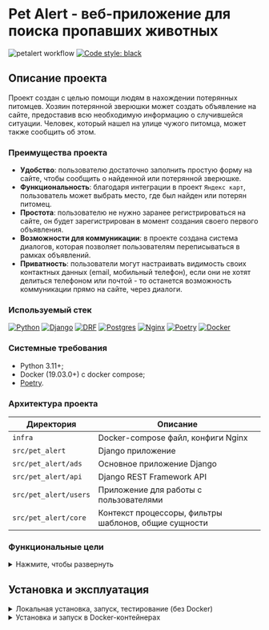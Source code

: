 # Pet Alert - веб-приложение для поиска пропавших животных

![petalert workflow](https://github.com/melax08/pet_alert/actions/workflows/petalert-workflow.yml/badge.svg)
[![Code style: black](https://img.shields.io/badge/code%20style-black-000000.svg)](https://github.com/psf/black)

[//]: # (Посмотреть по баджу с coverage)

## Описание проекта

Проект создан с целью помощи людям в нахождении потерянных питомцев.
Хозяин потерянной зверюшки может создать объявление на сайте, предоставив всю необходимую информацию о случившейся ситуации.
Человек, который нашел на улице чужого питомца, может также сообщить об этом.

### Преимущества проекта

- **Удобство**: пользователю достаточно заполнить простую форму на сайте, чтобы сообщить о найденной или потерянной зверюшке.
- **Функциональность**: благодаря интеграции в проект `Яндекс карт`, пользователь может выбрать место, где был найден или потерян питомец.
- **Простота**: пользователю не нужно заранее регистрироваться на сайте, он будет зарегистрирован в момент создания своего первого объявления.
- **Возможности для коммуникации**: в проекте создана система диалогов, которая позволяет пользователям переписываться в рамках объявлений.
- **Приватность**: пользователи могут настраивать видимость своих контактных данных (email, мобильный телефон), если они не хотят делиться телефоном или почтой - то останется возможность коммуникации прямо на сайте, через диалоги.


### Используемый стек

[![Python][Python-badge]][Python-url]
[![Django][Django-badge]][Django-url]
[![DRF][DRF-badge]][DRF-url]
[![Postgres][Postgres-badge]][Postgres-url]
[![Nginx][Nginx-badge]][Nginx-url]
[![Poetry][Poetry-badge]][Poetry-url]
[![Docker][Docker-badge]][Docker-url]

### Системные требования

- Python 3.11+;
- Docker (19.03.0+) c docker compose;
- [Poetry](https://python-poetry.org/docs/#installing-with-the-official-installer).

### Архитектура проекта

| Директория            | Описание                                              |
|-----------------------|-------------------------------------------------------|
| `infra`               | Docker-compose файл, конфиги Nginx                    |
| `src/pet_alert`       | Django приложение                                     |
| `src/pet_alert/ads`   | Основное приложение Django                            |
| `src/pet_alert/api`   | Django REST Framework API                             |
| `src/pet_alert/users` | Приложение для работы с пользователями                |
| `src/pet_alert/core`  | Контекст процессоры, фильтры шаблонов, общие сущности |


### Функциональные цели

<details>
  <summary>Нажмите, чтобы развернуть</summary>
  <br>

- [x] MVP проекта
- [x] Возможность создавать объявления
- [x] Просмотр объявлений списком и по карте
- [x] Фильтрация объявлений по видам питомцев
- [x] Система регистрации с подтверждением через почту
- [x] Система скрытой регистрации при создании объявления для гостя
- [x] Смена пароля, сброс пароля, авторизация, выход с аккаунта
- [x] Система управления своими объявлениями для пользователя
- [x] Настройка Docker, Docker-compose
- [x] Настройка CI/CD через github actions
- [x] Интеграция Yandex карт
- [x] Интегрировать на сайт ReCaptcha
- [x] Настройки пользователя через профиль (имя, приватность)
- [x] Система диалогов
- [ ] Оптимизация проекта
  - [x] Оптимизация SQL-запросов
  - [x] Индексы БД
  - [x] Оптимизация Nginx
  - [ ] Оптимизация PostgreSQL
  - [ ] Оптимизация взаимодействия с Yandex картами
  - [ ] Внедрение кэширования, Redis
- [x] Внедрение Poetry
- [x] Внедрение различных средств форматирования
  - [x] Black
  - [x] isort, flake8
  - [x] Pre-commit
- [ ] Система оповещения администраторов о новом объявлении через телеграм
- [ ] Скачивание объявления для распечатывания с QR-кодом
- [ ] API со всем функционалом из обычного сайта
  - [x] Создание объявлений
  - [x] Открытие/закрытие объявлений
- [ ] 100% покрытие тестами
  - [ ] Приложение с шаблонами
  - [ ] API

</details>

## Установка и эксплуатация

<details>
  <summary>Локальная установка, запуск, тестирование (без Docker)</summary>
  <br>

### Установка проекта локально (без Docker)

1. Устанавливаем инструмент для работы с виртуальным окружением и сборки пакетов `poetry`, [инструкция в официальной документации](https://python-poetry.org/docs/#installation).
2. Клонируем репозиторий с проектом и переходим в его директорию:
```shell
git clone https://github.com/melax08/pet_alert.git && cd pet_alert
```
3. Устанавливаем зависимости:
```shell
poetry install
```
4. Копируем файл `.env.example` с новыми названием `.env` и заполняем его необходимыми данными:
```shell
cp .env.example .env && nano .env
```
5. Подготавливаем бэкенд к работе:
```shell
poetry run python3 src/pet_alert/manage.py migrate
```

Опционально. Создаем суперпользователя:
```shell
poetry run python3 manage.py createsuperuser
```

### Запуск проекта локально (без Docker)

Переходим в каталог с проектом:
```shell
cd src/pet_alert
```

Запускаем проект:
```shell
poetry run python3 manage.py runserver
```

Локальный проект будет доступен по http://127.0.0.1:8000

### Запуск тестов

Чтобы запустить `unittest` тестирование работы функционала Django-приложений, выполним команду:

```shell
poetry run python3 manage.py test -v 2
```

</details>

<details><summary>Установка и запуск в Docker-контейнерах</summary>

<br>

Для автоматической установки проекта в контейнерах, на вашем сервере или локальном компьютере должны быть установлен `Docker` (версии 19.03.0+) и `Docker Compose`.

Установка проекта через Docker подразумевает под собой разворачивание полноценного проекта на боевой сервер, с существующим у сайта доменом и выпуском для него SSL-сертификата.

Перед началом установки, подготовьте сервер:

1. Установив на него `Docker` и `Docker Compose`.
2. Подготовьте домен, направьте его на ваш сервер.

Когда предварительные меры будут приняты, приступим к установке проекта на сервер:

<details><summary>Предварительная настройка</summary>

<br>

1. Клонируем репозиторий с проектом и переходим в его директорию:

```shell
git clone https://github.com/melax08/pet_alert.git && cd pet_alert
```

2. Копируем файл `.env.example` с новыми названием `.env` и заполняем его необходимыми данными:

```shell
cp .env.example .env && nano .env
```

3. Переходим в каталог с инфраструктурой.

```shell
cd infra
```

</details>

<details><summary>Первая установка через Docker</summary>

При первом запуске проекта используем шаблон для `Nginx` без `ssl` секции (так как SSL-сертификат еще не выпущен и с нормальным конфигом nginx не запустится.)

Для этого используем команду:

```shell
docker compose --env-file first_run.env up -d
```

Как только проект будет запущен и SSL-сертификат будет выпущен с помощью `certbot`, выключаем контейнер nginx:

```shell
docker compose stop
docker compose rm -sf nginx
```

И запускаем его повторно, выполняя пересборку контейнера:

```shell
docker compose up -d --build nginx
```

Nginx будет запущен заново, но уже с нормальным конфигом Nginx, включающий в себя ssl секцию и который использует сертификат, выпущенный ранее.

</details>

<details><summary>Настройка CRON-задания на перевыпуск SSL-сертификата</summary>

<br>

> [!IMPORTANT]
> Данная инструкция подходит только для unix-подобных операционных систем.

Certbot выпускает `Let's encrypt` SSL сертификаты, которые действуют 3 месяца. Каждые 3 месяца их необходимо перевыпускать.

Для этого, добавим на хост-машине (сервере, где вы разворачиваете проект) CRON-задание на автоматический перевыпуск SSL-сертификата:

```shell
crontab -e
```

Вставим в конец открывшегося редактора:

```shell
5 1 1 * *  docker compose --file /home/petalert/pet_alert/infra/docker-compose.yml up certbot
```

Вместо `/home/petalert` нужно указать путь до каталога, где хранится клонированный проект.

Данная задача будет выполняться каждое первое число месяца в 1:05 и перевыпускать SSL-сертификат для сайта.

</details>


</details>


<!-- MARKDOWN LINKS & BADGES -->

[Python-url]: https://www.python.org/
[Python-badge]: https://img.shields.io/badge/Python-376f9f?style=for-the-badge&logo=python&logoColor=white
[Django-url]: https://github.com/django/django
[Django-badge]: https://img.shields.io/badge/Django-0c4b33?style=for-the-badge&logo=django&logoColor=white
[DRF-url]: https://github.com/encode/django-rest-framework
[DRF-badge]: https://img.shields.io/badge/DRF-a30000?style=for-the-badge
[Postgres-url]: https://www.postgresql.org/
[Postgres-badge]: https://img.shields.io/badge/postgres-306189?style=for-the-badge&logo=postgresql&logoColor=white
[Nginx-url]: https://nginx.org
[Nginx-badge]: https://img.shields.io/badge/nginx-009900?style=for-the-badge&logo=nginx&logoColor=white
[Poetry-url]: https://python-poetry.org
[Poetry-badge]: https://img.shields.io/badge/poetry-blue?style=for-the-badge&logo=Poetry&logoColor=white&link=https%3A%2F%2Fpython-poetry.org
[Docker-url]: https://www.docker.com
[Docker-badge]: https://img.shields.io/badge/docker-%230db7ed.svg?style=for-the-badge&logo=docker&logoColor=white
